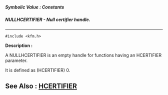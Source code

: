 ##### Symbolic Value : Constants
##### NULLHCERTIFIER - Null certifier handle.
---
```
#include <kfm.h>
```
**Description :**

A NULLHCERTIFIER is an empty handle for functions having an HCERTIFIER 
parameter.

It is defined as (HCERTIFIER) 0.

**See Also :**
[HCERTIFIER](/domino-c-api-docs/reference/Data/HCERTIFIER)
---
